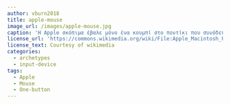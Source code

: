 ```yaml
---
author: vburn2018
title: apple-mouse
image_url: /images/apple-mouse.jpg
caption: 'Η Apple σκόπιμα έβαλε μόνο ένα κουμπί στο ποντίκι που συνόδευε τον πρώτο δικό της εμπορικά επιτυχημένο επιτραπέζιο υπολογιστή με επιφάνεια εργασίας.Με αυτόν τον τρόπο -αν και μείωνε τις δυνατότητες της συσκευής εισόδου- την έκανε πιο απλή και μηδένιζε την πιθανότητα να πατήσει λάθος κουμπί ο (αρχάριος σε γραφικά περιβάλλοντα) χρήστης.'
license_url: 'https://commons.wikimedia.org/wiki/File:Apple_Macintosh_Plus_mouse.jpg'
license_text: Courtesy of wikimedia
categories:
  - archetypes
  - input-device
tags:
  - Apple
  - Mouse
  - One-button
---
```

